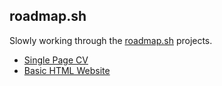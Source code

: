 ## roadmap.sh

Slowly working through the [roadmap.sh](https://roadmap.sh/) projects.

- [Single Page CV](https://roadmap.sh/projects/single-page-cv)
- [Basic HTML Website](https://roadmap.sh/projects/basic-html-website)
